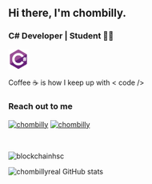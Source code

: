## Hi there, I'm chombilly.
### C# Developer | Student 🧑‍🎓 
<p align="left"> <a href="https://www.w3schools.com/cs/" target="_blank" rel="noreferrer"> <img src="https://raw.githubusercontent.com/devicons/devicon/master/icons/csharp/csharp-original.svg" alt="csharp" width="40" height="40"/> </a> </p>
Coffee ☕ is how I keep up with < code />
<h3 align="left">Reach out to me</h3>
<p align="left">
<a href="https://twitter.com/chombilly" target="blank"><img align="center" src="https://raw.githubusercontent.com/rahuldkjain/github-profile-readme-generator/master/src/images/icons/Social/twitter.svg" alt="chombilly" height="30" width="40" /></a>
<a href="https://instagram.com/chombilly" target="blank"><img align="center" src="https://raw.githubusercontent.com/rahuldkjain/github-profile-readme-generator/master/src/images/icons/Social/instagram.svg" alt="chombilly" height="30" width="40" /></a>
</p>
<br />

<img align="center" src="https://media.giphy.com/media/2IudUHdI075HL02Pkk/giphy.gif" alt="blockchainhsc" height="120" width="150" /></a>

![chombillyreal GitHub stats](https://github-readme-stats.vercel.app/api?username=chombillyreal&show_icons=true&theme=radical)


